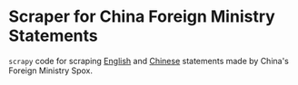 # Scraper for China Foreign Ministry Statements
`scrapy` code for scraping [English](https://www.fmprc.gov.cn/mfa_eng/xwfw_665399/s2510_665401/2511_665403/default.shtml) and [Chinese](https://www.fmprc.gov.cn/web/wjdt_674879/fyrbt_674889/default.shtml) statements made by China's Foreign Ministry Spox.
